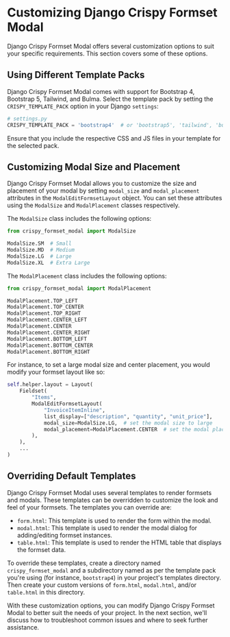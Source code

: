 # Customizing Django Crispy Formset Modal

Django Crispy Formset Modal offers several customization options to suit your specific requirements. This section covers some of these options.

## Using Different Template Packs

Django Crispy Formset Modal comes with support for Bootstrap 4, Bootstrap 5, Tailwind, and Bulma. Select the template pack by setting the `CRISPY_TEMPLATE_PACK` option in your Django `settings`:

```python
# settings.py
CRISPY_TEMPLATE_PACK = 'bootstrap4'  # or 'bootstrap5', 'tailwind', 'bulma'
```

Ensure that you include the respective CSS and JS files in your template for the selected pack.

## Customizing Modal Size and Placement

Django Crispy Formset Modal allows you to customize the size and placement of your modal by setting `modal_size` and `modal_placement` attributes in the `ModalEditFormsetLayout` object. You can set these attributes using the `ModalSize` and `ModalPlacement` classes respectively.

The `ModalSize` class includes the following options:

```python
from crispy_formset_modal import ModalSize

ModalSize.SM  # Small
ModalSize.MD  # Medium
ModalSize.LG  # Large
ModalSize.XL  # Extra Large
```

The `ModalPlacement` class includes the following options:

```python
from crispy_formset_modal import ModalPlacement

ModalPlacement.TOP_LEFT
ModalPlacement.TOP_CENTER
ModalPlacement.TOP_RIGHT
ModalPlacement.CENTER_LEFT
ModalPlacement.CENTER
ModalPlacement.CENTER_RIGHT
ModalPlacement.BOTTOM_LEFT
ModalPlacement.BOTTOM_CENTER
ModalPlacement.BOTTOM_RIGHT
```

For instance, to set a large modal size and center placement, you would modify your formset layout like so:

```python
self.helper.layout = Layout(
    Fieldset(
        "Items",
        ModalEditFormsetLayout(
            "InvoiceItemInline",
            list_display=["description", "quantity", "unit_price"],
            modal_size=ModalSize.LG,  # set the modal size to large
            modal_placement=ModalPlacement.CENTER  # set the modal placement to center
        ),
    ),
    ...
)
```

## Overriding Default Templates

Django Crispy Formset Modal uses several templates to render formsets and modals. These templates can be overridden to customize the look and feel of your formsets. The templates you can override are:

* `form.html`: This template is used to render the form within the modal.
* `modal.html`: This template is used to render the modal dialog for adding/editing formset instances.
* `table.html`: This template is used to render the HTML table that displays the formset data.

To override these templates, create a directory named `crispy_formset_modal` and a subdirectory named as per the template pack you're using (for instance, `bootstrap4`) in your project's templates directory. Then create your custom versions of `form.html`, `modal.html`, and/or `table.html` in this directory.

With these customization options, you can modify Django Crispy Formset Modal to better suit the needs of your project. In the next section, we'll discuss how to troubleshoot common issues and where to seek further assistance.


